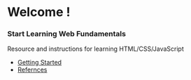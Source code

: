 # Welcome !

### Start Learning Web Fundamentals
Resource and instructions for learning HTML/CSS/JavaScript 

- [Getting Started](getting-started.md)
- [Refernces](references.md)
